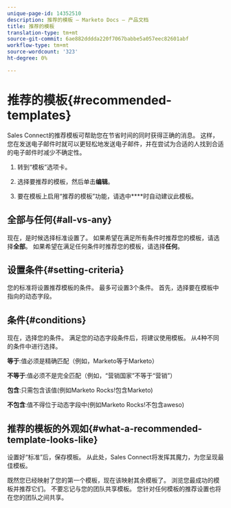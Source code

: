 ```yaml
---
unique-page-id: 14352510
description: 推荐的模板 — Marketo Docs — 产品文档
title: 推荐的模板
translation-type: tm+mt
source-git-commit: 6ae882dddda220f7067babbe5a057eec82601abf
workflow-type: tm+mt
source-wordcount: '323'
ht-degree: 0%

---
```



# 推荐的模板{#recommended-templates}

Sales Connect的推荐模板可帮助您在节省时间的同时获得正确的消息。 这样，您在发送电子邮件时就可以更轻松地发送电子邮件，并在尝试为合适的人找到合适的电子邮件时减少不确定性。

1. 转到“模板”选项卡。

1. 选择要推荐的模板，然后单击&#x200B;**编辑**。

1. 要在模板上启用“推荐的模板”功能，请选中&#x200B;****&#x200B;时自动建议此模板。

## 全部与任何{#all-vs-any}

现在，是时候选择标准设置了。 如果希望在满足所有条件时推荐您的模板，请选择&#x200B;**全部**。 如果希望在满足任何条件时推荐您的模板，请选择&#x200B;**任何**。

## 设置条件{#setting-criteria}

您的标准将设置推荐模板的条件。 最多可设置3个条件。 首先，选择要在模板中指向的动态字段。

## 条件{#conditions}

现在，选择您的条件。 满足您的动态字段条件后，将建议使用模板。 从4种不同的条件中进行选择。

**等于**:值必须是精确匹配（例如，Marketo等于Marketo）

**不等于**:值必须不是完全匹配（例如，“营销国家”不等于“营销”）

**包含**:只需包含该值(例如Marketo Rocks!包含Marketo)

**不包含**:值不得位于动态字段中(例如Marketo Rocks!不包含aweso)

## 推荐的模板的外观如{#what-a-recommended-template-looks-like}

设置好“标准”后，保存模板。 从此处，Sales Connect将发挥其魔力，为您呈现最佳模板。

既然您已经映射了您的第一个模板，现在该映射其余模板了。 浏览您最成功的模板并推荐它们。 不要忘记与您的团队共享模板。 您针对任何模板的推荐设置也将在您的团队之间共享。
